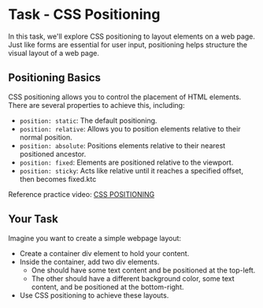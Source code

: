 # Task - CSS Positioning

In this task, we'll explore CSS positioning to layout elements on a web page. Just like forms are essential for user input, positioning helps structure the visual layout of a web page.

## Positioning Basics

CSS positioning allows you to control the placement of HTML elements. There are several properties to achieve this, including:
- ```position: static```: The default positioning.
- ```position: relative```: Allows you to position elements relative to their normal position.
- ```position: absolute```: Positions elements relative to their nearest positioned ancestor.
- ```position: fixed```: Elements are positioned relative to the viewport.
- ```position: sticky```: Acts like relative until it reaches a specified offset, then becomes fixed.ktc

Reference practice video: [CSS POSITIONING](https://geek4ktc.pythonanywhere.com/ktc/resources/css-position) 

## Your Task

Imagine you want to create a simple webpage layout:

- Create a container div element to hold your content.
- Inside the container, add two div elements.
  - One should have some text content and be positioned at the top-left.
  - The other should have a different background color, some text content, and be positioned at the bottom-right.
- Use CSS positioning to achieve these layouts.
